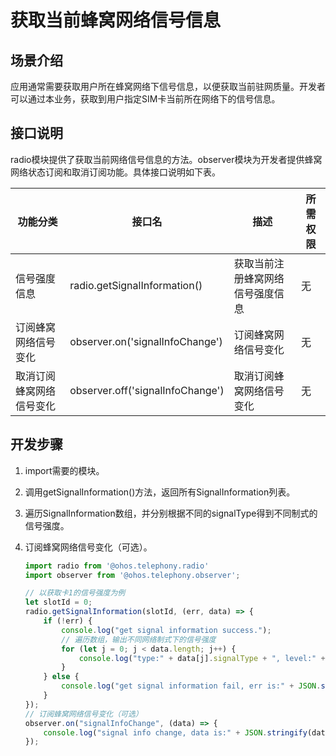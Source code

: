 # 获取当前蜂窝网络信号信息


## 场景介绍

应用通常需要获取用户所在蜂窝网络下信号信息，以便获取当前驻网质量。开发者可以通过本业务，获取到用户指定SIM卡当前所在网络下的信号信息。


## 接口说明

radio模块提供了获取当前网络信号信息的方法。observer模块为开发者提供蜂窝网络状态订阅和取消订阅功能。具体接口说明如下表。

| 功能分类 | 接口名 | 描述 | 所需权限 |
| -------- | -------- | -------- | -------- |
| 信号强度信息 | radio.getSignalInformation​​() | 获取当前注册蜂窝网络信号强度信息 | 无 |
| 订阅蜂窝网络信号变化 | observer.on('signalInfoChange') | 订阅蜂窝网络信号变化 | 无 |
| 取消订阅蜂窝网络信号变化 | observer.off('signalInfoChange') | 取消订阅蜂窝网络信号变化 | 无 |


## 开发步骤

1. import需要的模块。

2. 调用getSignalInformation()方法，返回所有SignalInformation列表。

3. 遍历SignalInformation数组，并分别根据不同的signalType得到不同制式的信号强度。

4. 订阅蜂窝网络信号变化（可选）。
   
   ```js
   import radio from '@ohos.telephony.radio'
   import observer from '@ohos.telephony.observer';
   
   // 以获取卡1的信号强度为例
   let slotId = 0;
   radio.getSignalInformation(slotId, (err, data) => {
       if (!err) {
           console.log("get signal information success.");
           // 遍历数组，输出不同网络制式下的信号强度
           for (let j = 0; j < data.length; j++) {
               console.log("type:" + data[j].signalType + ", level:" + data[j].signalLevel);
           }
       } else {
           console.log("get signal information fail, err is:" + JSON.stringify(err));
       }
   });
   // 订阅蜂窝网络信号变化（可选）
   observer.on("signalInfoChange", (data) => {
       console.log("signal info change, data is:" + JSON.stringify(data));
   });
   ```
